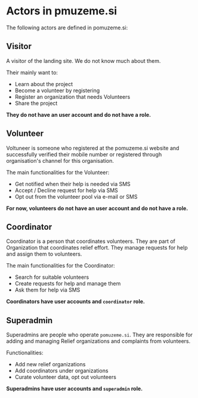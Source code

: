 # Actors in pmuzeme.si

The following actors are defined in pomuzeme.si:

## Visitor

A visitor of the landing site. We do not know much about them.

Their mainly want to:

- Learn about the project
- Become a volunteer by registering
- Register an organization that needs Volunteers
- Share the project

**They do not have an user account and do not have a role.**

## Volunteer

Voltuneer is someone who registered at the pomuzeme.si website and successfully verified their mobile number or registered through organisation's channel for this organisation.

The main functionalities for the Volunteer:

- Get notified when their help is needed via SMS
- Accept / Decline request for help via SMS
- Opt out from the volunteer pool via e-mail or SMS

**For now, volunteers do not have an user account and do not have a role.**

## Coordinator

Coordinator is a person that coordinates volunteers. They are part of Organization that coordinates relief effort. They manage requests for help and assign them to volunteers.

The main functionalities for the Coordinator:

- Search for suitable volunteers
- Create requests for help and manage them
- Ask them for help via SMS

**Coordinators have user accounts and `coordinator` role.**

## Superadmin

Superadmins are people who operate `pomuzeme.si`. They are responsible for adding and managing Relief organizations and complaints from volunteers.

Functionalities:

- Add new relief organizations
- Add coordinators under organizations
- Curate volunteer data, opt out volunteers

**Superadmins have user accounts and `superadmin` role.**
